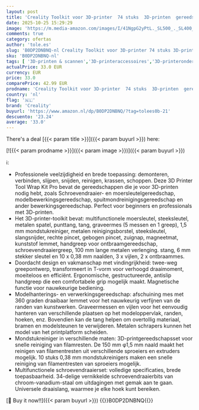 ```yaml
---
layout: post
title: 'Creality Toolkit voor 3D-printer  74 stuks  3D-printen  gereedschap  wikkelkit  montage/verwijdering/filamentsnijset  3D-printeraccessoires voor alle FDM-printers  reiniging  afwerkingsafdrukken'
date: 2025-10-25 15:29:29
image: 'https://m.media-amazon.com/images/I/41NgpG2yPtL._SL500_._SL400_.jpg'
comments: true
category: ofertas
author: 'tole.es'
slug: 'B0DP2DNBNQ-nl Creality Toolkit voor 3D-printer 74 stuks 3D-printen...'
sku: 'B0DP2DNBNQ-nl'
tags: [ '3D-printen & scannen','3D-printeraccessoires','3D-printeronderdelen & 3D-printeraccessoires','Zakelijk, industrie & wetenschap','creality','🇳🇱', ]
actualPrice: 33.0 EUR
currency: EUR
price: 33.0
comparePrice: 42.99 EUR
prodname: 'Creality Toolkit voor 3D-printer  74 stuks  3D-printen  gereedschap  wikkelkit  montage/verwijdering/filamentsnijset  3D-printeraccessoires voor alle FDM-printers  reiniging  afwerkingsafdrukken'
country: 'nl'
flag: '🇳🇱'
brand: 'Creality'
buyurl: 'https://www.amazon.nl/dp/B0DP2DNBNQ/?tag=tolees0b-21'
descuento: '23.24'
average: '33.0'
---
```


There's a deal [{{< param title >}}]({{< param buyurl >}})  here:

[![{{< param prodname >}}]({{< param image >}})]({{< param buyurl >}})

ℹ️:

- Professionele veelzijdigheid en brede toepassing: demonteren, verbinden, slijpen, snijden, reinigen, krassen, schoppen. Deze 3D Printer Tool Wrap Kit Pro bevat de gereedschappen die je voor 3D-printen nodig hebt, zoals Schroevendraaier- en moersleutelgereedschap, modelbewerkingsgereedschap, spuitmondreinigingsgereedschap en ander bewerkingsgereedschap. Perfect voor beginners en professionals met 3D-printen.
- Het 3D-printer-toolkit bevat: multifunctionele moersleutel, steeksleutel, metalen spatel, punttang, tang, graveermes (5 messen en 1 greep), 1,5 mm mondstukreiniger, metalen reinigingsborstel, steeksleutel, slangsnijder, rechte pincet, gebogen pincet, zuignap, magneetmat, kunststof lemmet, handgreep voor ontbraamgereedschap, schroevendraaiergreep, 100 mm lange metalen verlenging. stang, 6 mm stekker sleutel en 10 x 0,38 mm naalden, 3 x vijlen, 2 x ontbraammes.
- Doordacht design en vakmanschap met vindingrijkheid: twee-weg greepontwerp, transformeert in T-vorm voor verhoogd draaimoment, moeiteloos en efficiënt. Ergonomische, gestructureerde, antislip handgreep die een comfortabele grip mogelijk maakt. Magnetische functie voor nauwkeurige bediening.
- Modelhanterings- en verwerkingsgereedschap: afschuining mes met 360 graden draaibaar lemmet voor het nauwkeurig verfijnen van de randen van kunstwerken. Graveermessen en vijlen voor het eenvoudig hanteren van verschillende plaatsen op het modeloppervlak, randen, hoeken, enz. Bovendien kan de tang helpen om overtollig materiaal, bramen en modelsteunen te verwijderen. Metalen schrapers kunnen het model van het printplatform scheiden.
- Mondstukreiniger in verschillende maten: 3D-printgereedschapsset voor snelle reiniging van filamresten. De 150 mm φ1,5 mm naald maakt het reinigen van filamentresten uit verschillende sproeiers en extruders mogelijk. 10 stuks 0,38 mm mondstukreinigers maken een snelle reiniging van filamentresten van sproeiers mogelijk.
- Multifunctionele schroevendraaierset: volledige specificaties, brede toepasbaarheid. 34-delige vernikkelde schroevendraaierbits van chroom-vanadium-staal om uitdagingen met gemak aan te gaan. Universele draaislang, waarmee je elke hoek kunt bereiken.

[🛒 Buy it now!!]({{< param buyurl >}})
{{<world>}}B0DP2DNBNQ{{</world>}}
